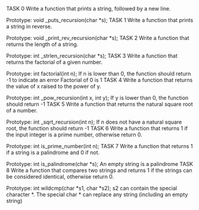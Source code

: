 TASK 0
Write a function that prints a string, followed by a new line.

Prototype: void _puts_recursion(char *s);
TASK 1
Write a function that prints a string in reverse.

Prototype: void _print_rev_recursion(char *s);
TASK 2
Write a function that returns the length of a string.

Prototype: int _strlen_recursion(char *s);
TASK 3
Write a function that returns the factorial of a given number.

Prototype: int factorial(int n);
If n is lower than 0, the function should return -1 to indicate an error
Factorial of 0 is 1
TASK 4
Write a function that returns the value of x raised to the power of y.

Prototype: int _pow_recursion(int x, int y);
If y is lower than 0, the function should return -1
TASK 5
Write a function that returns the natural square root of a number.

Prototype: int _sqrt_recursion(int n);
If n does not have a natural square root, the function should return -1
TASK 6
Write a function that returns 1 if the input integer is a prime number, otherwise return 0.

Prototype: int is_prime_number(int n);
TASK 7
Write a function that returns 1 if a string is a palindrome and 0 if not.

Prototype: int is_palindrome(char *s);
An empty string is a palindrome
TASK 8
Write a function that compares two strings and returns 1 if the strings can be considered identical, otherwise return 0.

Prototype: int wildcmp(char *s1, char *s2);
s2 can contain the special character *.
The special char * can replace any string (including an empty string)
